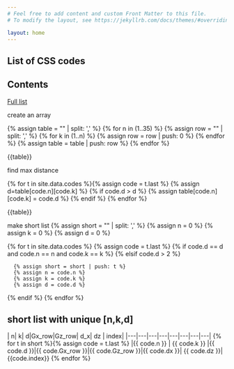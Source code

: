 ```yaml
---
# Feel free to add content and custom Front Matter to this file.
# To modify the layout, see https://jekyllrb.com/docs/themes/#overriding-theme-defaults

layout: home
---
```

## List of CSS codes

## Contents
[Full list](full.md)



create an array

{% assign table = "" | split: ',' %}
{% for n in (1..35) %}
   {% assign row =  "" | split: ',' %}
   {% for k in (1..n) %}
      {% assign row = row | push: 0 %}
   {% endfor %}
   {% assign table = table | push: row %}
{% endfor %}	

{{table}}

find max distance


{% for t in site.data.codes %}{% assign code = t.last %}
   {% assign d=table[code.n][code.k] %}
   {% if code.d > d %}
      {% assign table[code.n][code.k] = code.d %}
   {% endif %}
{% endfor %}

{{table}}

make short list
{% assign short = "" | split: ',' %}
{% assign n = 0 %}
{% assign k = 0 %}
{% assign d = 0 %}

{% for t in site.data.codes %}
   {% assign code = t.last %}
   {% if code.d == d and code.n == n and code.k == k %}
   {% elsif  code.d > 2 %}
<!---      {{ n }} , {{ k }} , {{ d }} . -->
      {% assign short = short | push: t %}
      {% assign n = code.n %}
      {% assign k = code.k %}
      {% assign d = code.d %}	   
   {% endif %}
{% endfor %}




## short list with unique [n,k,d]

|  n|  k|  d|Gx_row|Gz_row| d_x| dz | index|
|---|---|---|---|---|---|---|---| {% for t in short %}{% assign code = t.last %}
|{{ code.n }} | {{ code.k }} |{{ code.d }}|{{ code.Gx_row }}|{{ code.Gz_row }}|{{ code.dx }}| {{ code.dz }}| {{code.index}} {% endfor %}

